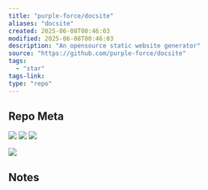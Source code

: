 ```yaml
---
title: "purple-force/docsite"
aliases: "docsite"
created: 2025-06-08T00:46:03
modified: 2025-06-08T00:46:03
description: "An opensource static website generator"
source: "https://github.com/purple-force/docsite"
tags:
  - "star"
tags-link:
type: "repo"
---
```

## Repo Meta

![](https://img.shields.io/github/stars/purple-force/docsite?style=for-the-badge&label=stars) ![](https://img.shields.io/github/repo-size/purple-force/docsite?style=for-the-badge&label=size) ![](https://img.shields.io/github/created-at/purple-force/docsite?style=for-the-badge&label=since)

[![](https://github-readme-stats.vercel.app/api/pin/?username=purple-force&repo=docsite&bg_color=00000000)](https://github.com/purple-force/docsite)

## Notes

